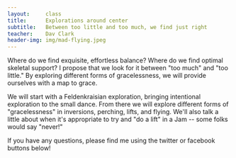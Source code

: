 ```yaml
---
layout:     class
title:      Explorations around center
subtitle:   Between too little and too much, we find just right
teacher:    Dav Clark
header-img: img/mad-flying.jpeg
---
```


Where do we find exquisite, effortless balance? Where do we find optimal
skeletal support? I propose that we look for it between "too much" and "too
little." By exploring different forms of gracelessness, we will provide
ourselves with a map to grace.

We will start with a Feldenkraisian exploration, bringing intentional
exploration to the small dance. From there we will explore different forms of
"gracelessness" in inversions, perching, lifts, and flying. We'll also talk a
little about when it's appropriate to try and "do a lift" in a Jam -- some folks
would say "never!"

If you have any questions, please find me using the twitter or facebook buttons
below!
